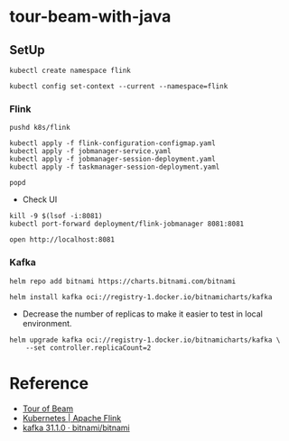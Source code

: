 # tour-beam-with-java


## SetUp

```shell
kubectl create namespace flink

kubectl config set-context --current --namespace=flink
```

### Flink

```shell
pushd k8s/flink

kubectl apply -f flink-configuration-configmap.yaml
kubectl apply -f jobmanager-service.yaml
kubectl apply -f jobmanager-session-deployment.yaml
kubectl apply -f taskmanager-session-deployment.yaml

popd
```

- Check UI

```shell
kill -9 $(lsof -i:8081)
kubectl port-forward deployment/flink-jobmanager 8081:8081
```

```shell
open http://localhost:8081
```

### Kafka

```shell
helm repo add bitnami https://charts.bitnami.com/bitnami

helm install kafka oci://registry-1.docker.io/bitnamicharts/kafka
```
- Decrease the number of replicas to make it easier to test in local environment.
```shell
helm upgrade kafka oci://registry-1.docker.io/bitnamicharts/kafka \
    --set controller.replicaCount=2
```

# Reference

- [Tour of Beam](https://tour.beam.apache.org/tour/java/introduction/guide)
- [Kubernetes | Apache Flink](https://nightlies.apache.org/flink/flink-docs-master/docs/deployment/resource-providers/standalone/kubernetes/)
- [kafka 31.1.0 · bitnami/bitnami](https://artifacthub.io/packages/helm/bitnami/kafka)

